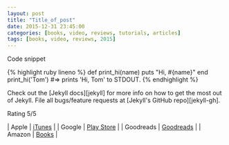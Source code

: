 ```yaml
---
layout: post
title: "Title_of_post"
date: 2015-12-31 23:45:00
categories: [books, video, reviews, tutorials, articles]
tags: [books, video, reviews, 2015]
---
```


Code snippet

{% highlight ruby lineno %}
def print_hi(name)
puts "Hi, #{name}"
end
print_hi('Tom')
#=> prints 'Hi, Tom' to STDOUT.
{% endhighlight %}

Check out the [Jekyll docs][jekyll] for more info on how to get the most out of Jekyll. File all bugs/feature requests at [Jekyll's GitHub repo][jekyll-gh].

Rating 5/5

| Apple      | [iTunes] |
| Google     | [Play Store] |
| Goodreads  | [Goodreads] |
| Amazon     | [Books] |

[iTunes]: https://itunes.apple.com/us/book/wool/id474997771?mt=11
[Goodreads]: https://www.goodreads.com/book/show/12287209-wool
[Play Store]: https://play.google.com/store/books/details/Hugh_Howey_Wool?id=HyBEprQjQgcC&hl=en
[Books]: http://www.amazon.com/Wool-Omnibus-Edition-Silo-ebook/dp/B0071XO8RA
